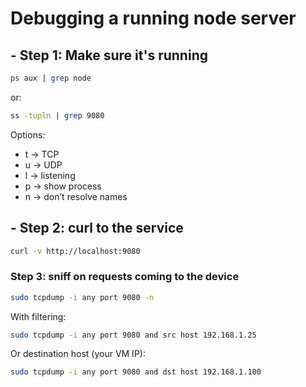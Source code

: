# Debugging a running node server

## - Step 1: Make sure it's running

```bash
ps aux | grep node
```

or:

```bash
ss -tupln | grep 9080
```

Options:

- t → TCP
- u → UDP
- l → listening
- p → show process
- n → don’t resolve names

## - Step 2: curl to the service

```bash
curl -v http://localhost:9080
```

### Step 3: sniff on requests coming to the device

```bash
sudo tcpdump -i any port 9080 -n
```

With filtering:

```bash
sudo tcpdump -i any port 9080 and src host 192.168.1.25
```

Or destination host (your VM IP):

```bash
sudo tcpdump -i any port 9080 and dst host 192.168.1.100
```
